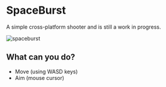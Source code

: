# SpaceBurst
A simple cross-platform shooter and is still a work in progress.

![spaceburst](https://user-images.githubusercontent.com/982190/29949625-834fc3a6-8e8c-11e7-9a8d-baaa29b5f95e.png)


## What can you do?
- Move (using WASD keys)
- Aim (mouse cursor)
